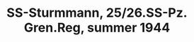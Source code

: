 ---
layout: product
title: "SS-Sturmmann, 25/26.SS-Pz. Gren.Reg, summer 1944"
price: "TBA" 
desc: "Maketa"
img_path: "/assets/img/RDM35002.webp"
brand: "N/A"
available: false
special_offer: false
new: false
soon: false
cat: "010000"
subcat: "013100"
subsubcat: "0N/A"
sifra: "RDM35002"
popular: false
spec: false
---